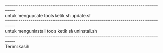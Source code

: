 
-----------------------------------------------------------------------------------<br>
untuk mengupdate tools ketik sh update.sh<br>
-----------------------------------------------------------------------------------<br>
untuk menguninstall tools ketik sh uninstall.sh<br>
-----------------------------------------------------------------------------------<br>
Terimakasih
</h3>

